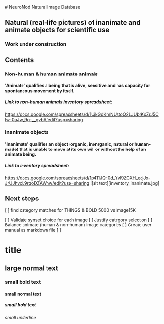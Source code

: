 ﻿﻿﻿﻿﻿# NeuroMod Natural Image Database## Natural (real-life pictures) of inanimate and animate objects for scientific use### Work under construction## Contents### Non-human & human animate animals#### 'Animate' qualifies a being that is alive, sensitive and has capacity for spontaneous movement by itself.##### Link to non-human animals inventory spreadsheet:https://docs.google.com/spreadsheets/d/1UjkGdKmNUstoQ2LJUbrKxZrJ5CIw-0aJw_9q-__gvbA/edit?usp=sharing### Inanimate objects#### 'Inanimate' qualifies an object (organic, inonrganic, natural or human-made) that is unable to move at its own will or without the help of an animate being.######### Link to inventory spreadsheet: https://docs.google.com/spreadsheets/d/1p411JQ-0d_Yvl9ZCXH_ecjJx-JrUJhvcL9rqoDZAWnw/edit?usp=sharing![alt text][inventory_inanimate.jpg][inventory_inanimate_example.jpg]: 'C:\\Users\\Francois\\Desktop\\inventory_inanimate_example.jpg'## Next steps[ ] find category matches for THINGS & BOLD 5000 vs Image15K[ ] Validate synset choice for each image[ ] Justify category selection[ ] Balance animate (human & non-human) image categories[ ] Create user manual as markdown file[ ]   # title## large normal text### small bold text#### small normal text##### small bold text###### small underline